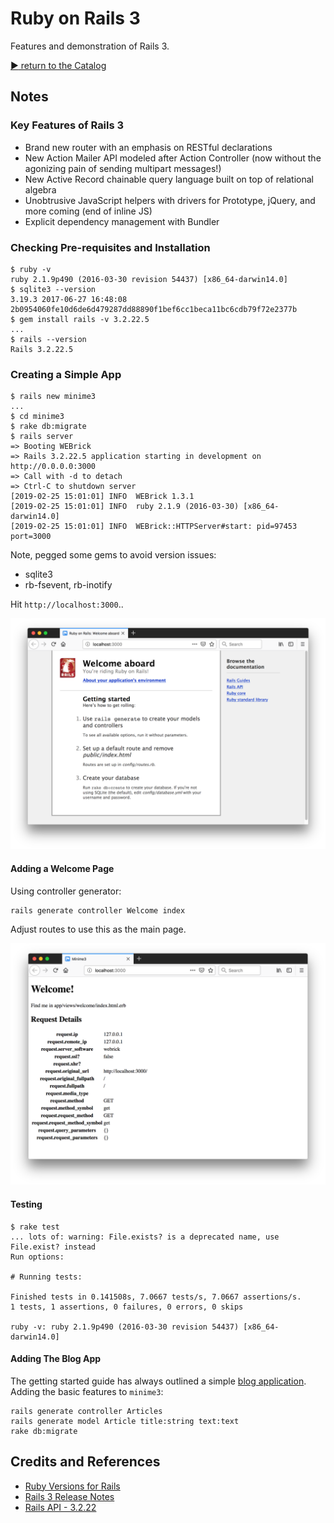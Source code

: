 # Ruby on Rails 3

Features and demonstration of Rails 3.

[:arrow_forward: return to the Catalog](https://codingkata.tardate.com)

## Notes

### Key Features of Rails 3

* Brand new router with an emphasis on RESTful declarations
* New Action Mailer API modeled after Action Controller (now without the agonizing pain of sending multipart messages!)
* New Active Record chainable query language built on top of relational algebra
* Unobtrusive JavaScript helpers with drivers for Prototype, jQuery, and more coming (end of inline JS)
* Explicit dependency management with Bundler


### Checking Pre-requisites and Installation

```
$ ruby -v
ruby 2.1.9p490 (2016-03-30 revision 54437) [x86_64-darwin14.0]
$ sqlite3 --version
3.19.3 2017-06-27 16:48:08 2b0954060fe10d6de6d479287dd88890f1bef6cc1beca11bc6cdb79f72e2377b
$ gem install rails -v 3.2.22.5
...
$ rails --version
Rails 3.2.22.5
```


### Creating a Simple App

```
$ rails new minime3
...
$ cd minime3
$ rake db:migrate
$ rails server
=> Booting WEBrick
=> Rails 3.2.22.5 application starting in development on http://0.0.0.0:3000
=> Call with -d to detach
=> Ctrl-C to shutdown server
[2019-02-25 15:01:01] INFO  WEBrick 1.3.1
[2019-02-25 15:01:01] INFO  ruby 2.1.9 (2016-03-30) [x86_64-darwin14.0]
[2019-02-25 15:01:01] INFO  WEBrick::HTTPServer#start: pid=97453 port=3000
```

Note, pegged some gems to avoid version issues:

* sqlite3
* rb-fsevent, rb-inotify

Hit `http://localhost:3000`..

![rails3-hello](./assets/rails3-hello.png)


#### Adding a Welcome Page

Using controller generator:

```
rails generate controller Welcome index
```

Adjust routes to use this as the main page.

![rails3-welcome](./assets/rails3-welcome.png)

#### Testing

```
$ rake test
... lots of: warning: File.exists? is a deprecated name, use File.exist? instead
Run options:

# Running tests:

Finished tests in 0.141508s, 7.0667 tests/s, 7.0667 assertions/s.
1 tests, 1 assertions, 0 failures, 0 errors, 0 skips

ruby -v: ruby 2.1.9p490 (2016-03-30 revision 54437) [x86_64-darwin14.0]
```

#### Adding The Blog App

The getting started guide has always outlined a simple [blog application](https://guides.rubyonrails.org/getting_started.html#creating-the-blog-application).
Adding the basic features to `minime3`:

```
rails generate controller Articles
rails generate model Article title:string text:text
rake db:migrate
```

## Credits and References
* [Ruby Versions for Rails](https://guides.rubyonrails.org/upgrading_ruby_on_rails.html#ruby-versions)
* [Rails 3 Release Notes](https://edgeguides.rubyonrails.org/3_0_release_notes.html)
* [Rails API - 3.2.22](https://api.rubyonrails.org/v3.2.22/)
